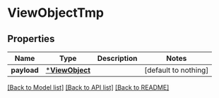 # ViewObjectTmp


## Properties
Name | Type | Description | Notes
------------ | ------------- | ------------- | -------------
**payload** | [***ViewObject**](ViewObject.md) |  | [default to nothing]


[[Back to Model list]](../README.md#models) [[Back to API list]](../README.md#api-endpoints) [[Back to README]](../README.md)



